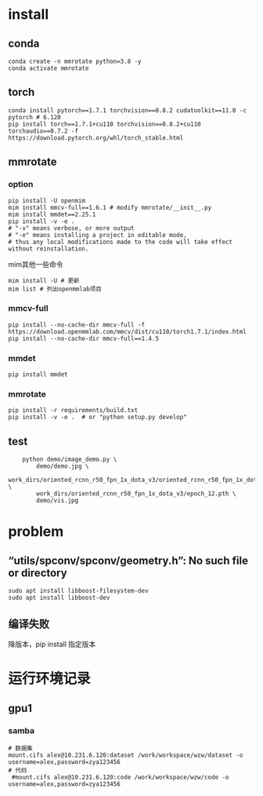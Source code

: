 # install

## conda

```shell
conda create -n mmrotate python=3.8 -y
conda activate mmrotate

```

## torch

```shell
conda install pytorch==1.7.1 torchvision==0.8.2 cudatoolkit==11.0 -c pytorch # 6.120
pip install torch==1.7.1+cu110 torchvision==0.8.2+cu110 torchaudio==0.7.2 -f https://download.pytorch.org/whl/torch_stable.html
```

## mmrotate

### option

```shell
pip install -U openmim
mim install mmcv-full==1.6.1 # modify mmrotate/__init__.py
mim install mmdet==2.25.1
pip install -v -e . 
# "-v" means verbose, or more output
# "-e" means installing a project in editable mode,
# thus any local modifications made to the code will take effect without reinstallation.
```

mim其他一些命令
```shell
mim install -U # 更新
mim list # 列出openmmlab项目

```


### mmcv-full

```shell
pip install --no-cache-dir mmcv-full -f https://download.openmmlab.com/mmcv/dist/cu110/torch1.7.1/index.html
pip install --no-cache-dir mmcv-full==1.4.5
```

### mmdet

```shell
pip install mmdet   
```

### mmrotate

```shell
pip install -r requirements/build.txt
pip install -v -e .  # or "python setup.py develop"
```

## test

```shell
    python demo/image_demo.py \
        demo/demo.jpg \
        work_dirs/oriented_rcnn_r50_fpn_1x_dota_v3/oriented_rcnn_r50_fpn_1x_dota_v3.py \
        work_dirs/oriented_rcnn_r50_fpn_1x_dota_v3/epoch_12.pth \
        demo/vis.jpg
```

# problem

## “utils/spconv/spconv/geometry.h”: No such file or directory

```shell
sudo apt install libboost-filesystem-dev
sudo apt install libboost-dev
```

## 编译失败

降版本，pip install 指定版本

# 运行环境记录

## gpu1

### samba

```shell
# 数据集
mount.cifs alex@10.231.6.120:dataset /work/workspace/wzw/dataset -o username=alex,password=zya123456
# 代码
 #mount.cifs alex@10.231.6.120:code /work/workspace/wzw/code -o username=alex,password=zya123456
```
